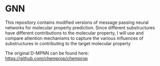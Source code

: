 # GNN
This repository contains modified versions of message passing neural networks for molecular property prediction. Since different substructures have different contributions to the molecular property, I will use and compare attention mechanisms to capture the various influences of substructures in contributing to the target molecular property 


The original D-MPNN can be found here: https://github.com/chemprop/chemprop

